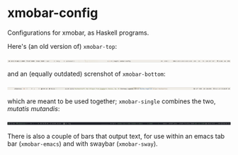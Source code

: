 # xmobar-config

Configurations for xmobar, as Haskell programs.

Here's (an old version of) `xmobar-top`:

![xmobar at the top of my screen](img/xmobar-top.png)

and an (equally outdated) screnshot of `xmobar-bottom`:

![xmobar at the bottom of my screen](img/xmobar-bottom.png)

which are meant to be used together; `xmobar-single` combines the two,
*mutatis mutandis*:

![xmobar when i'm using exwm](img/xmobar-exwm.png)

There is also a couple of bars that output text, for use within an emacs tab
bar (`xmobar-emacs`) and with swaybar (`xmobar-sway`).
